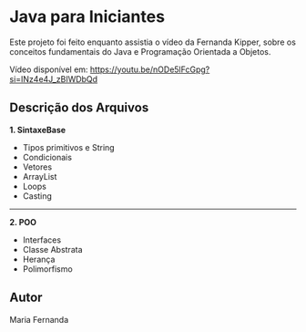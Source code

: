 # Java para Iniciantes

Este projeto foi feito enquanto assistia o vídeo da Fernanda Kipper, sobre os conceitos fundamentais do Java e Programação Orientada a Objetos.

Vídeo disponível em: https://youtu.be/nODe5lFcGpg?si=INz4e4J_zBIWDbQd

## Descrição dos Arquivos

**1. SintaxeBase**  
* Tipos primitivos e String
* Condicionais
* Vetores
* ArrayList
* Loops
* Casting
---
**2. POO**
* Interfaces
* Classe Abstrata
* Herança
* Polimorfismo


## Autor
Maria Fernanda
